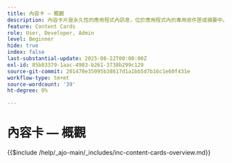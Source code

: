 ```yaml
---
title: 內容卡 — 概觀
description: 內容卡片是永久性的應用程式內訊息，位於應用程式內的專用收件匣或摘要中。 與推播通知不同，它們不會中斷使用者，並且可在使用者的方便下檢視。
feature: Content Cards
role: User, Developer, Admin
level: Beginner
hide: true
index: false
last-substantial-update: 2025-08-22T00:00:00Z
exl-id: 85b83379-1aac-4983-b261-3738b299c129
source-git-commit: 201470e35095b38617d1a1bb5d7b16c1e60f431e
workflow-type: tm+mt
source-wordcount: '39'
ht-degree: 0%

---
```


# 內容卡 — 概觀

{{$include /help/_ajo-main/_includes/inc-content-cards-overview.md}}
